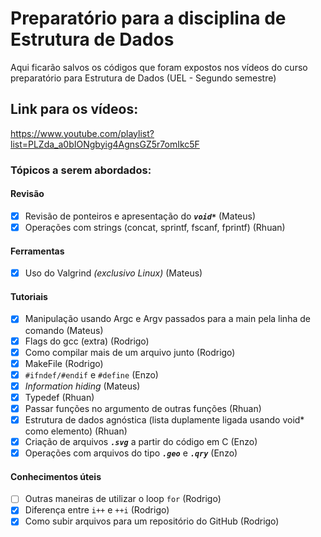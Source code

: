 # Preparatório para a disciplina de Estrutura de Dados
Aqui ficarão salvos os códigos que foram expostos nos vídeos do curso preparatório para Estrutura de Dados (UEL - Segundo semestre)

## Link para os vídeos: 
https://www.youtube.com/playlist?list=PLZda_a0bIONgbyig4AgnsGZ5r7omIkc5F

### Tópicos a serem abordados:

#### Revisão
- [x] Revisão de ponteiros e apresentação do ***```void*```*** (Mateus)
- [x] Operações com strings (concat, sprintf, fscanf, fprintf) (Rhuan)

#### Ferramentas
- [x] Uso do Valgrind *(exclusivo Linux)* (Mateus)

#### Tutoriais
- [x] Manipulação usando Argc e Argv passados para a main pela linha de comando (Mateus)
- [x] Flags do gcc (extra) (Rodrigo)
- [x] Como compilar mais de um arquivo junto (Rodrigo)
- [x] MakeFile (Rodrigo)
- [x] ```#ifndef/#endif``` e ```#define``` (Enzo)
- [x] _Information hiding_ (Mateus)
- [x] Typedef (Rhuan)
- [x] Passar funções no argumento de outras funções (Rhuan)
- [x] Estrutura de dados agnóstica (lista duplamente ligada usando void* como elemento) (Rhuan)
- [x] Criação de arquivos ***```.svg```*** a partir do código em C (Enzo)
- [x] Operações com arquivos do tipo ***```.geo```*** e ***```.qry```*** (Enzo)

#### Conhecimentos úteis

- [ ] Outras maneiras de utilizar o loop ```for``` (Rodrigo)
- [x] Diferença entre ```i++``` e ```++i``` (Rodrigo)
- [x] Como subir arquivos para um repositório do GitHub (Rodrigo)
